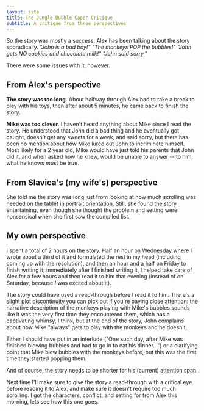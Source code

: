 ```yaml
---
layout: site
title: The Jungle Bubble Caper Critique
subtitle: A critique from three perspectives
---
```

So the story was mostly a success. Alex has been talking about the story sporadically. *"John is a bad boy!" "The monkeys POP the bubbles!" "John gets NO cookies and chocolate milk!" "John said sorry."*

There were some issues with it, however.

## From Alex's perspective

**The story was too long.** About halfway through Alex had to take a break to play with his toys, then after about 5 minutes, he came back to finish the story.

**Mike was too clever.** I haven't heard anything about Mike since I read the story. He understood that John did a bad thing and he eventually got caught, doesn't get any sweets for a week, and said sorry, but there has been no mention about how Mike lured out John to incriminate himself. Most likely for a 2 year old, Mike would have just told his parents that John did it, and when asked how he knew, would be unable to answer -- to him, what he knows *must* be true.

## From Slavica's (my wife's) perspective

She told me the story was long just from looking at how much scrolling was needed on the tablet in portrait orientation. Still, she found the story entertaining, even though she thought the problem and setting were nonsensical when she first saw the compiled list.

## My own perspective

I spent a total of 2 hours on the story. Half an hour on Wednesday where I wrote about a third of it and formulated the rest in my head (including coming up with the resolution), and then an hour and a half on Friday to finish writing it; immediately after I finished writing it, I helped take care of Alex for a few hours and then read it to him that evening (instead of on Saturday, because *I* was excited about it).

The story could have used a read-through before I read it to him. There's a slight plot discontinuity you can pick out if you're paying close attention: the narrative description of the monkeys playing with Mike's bubbles sounds like it was the very first time they encountered them, which has a captivating whimsy, I think, but at the end of the story, John complains about how Mike "always" gets to play with the monkeys and he doesn't.

Either I should have put in an interlude ("One such day, after Mike was finished blowing bubbles and had to go in to eat his dinner...") or a clarifying point that Mike blew bubbles with the monkeys before, but this was the first time they started popping them.

And of course, the story needs to be shorter for his (current) attention span.

Next time I'll make sure to give the story a read-through with a critical eye before reading it to Alex, and make sure it doesn't require too much scrolling. I got the characters, conflict, and setting for from Alex this morning, lets see how this one goes.
